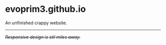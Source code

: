 # evoprim3.github.io
An unfinished crappy website.

---------------------------------

*~~Responsive design is stil miles away.~~*
